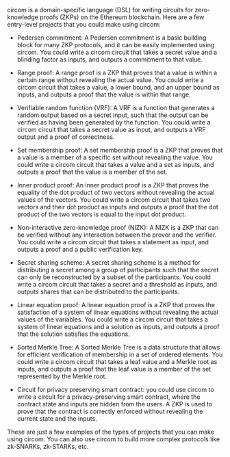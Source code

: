 circom is a domain-specific language (DSL) for writing circuits for zero-knowledge proofs (ZKPs) on the Ethereum blockchain. Here are a few entry-level projects that you could make using circom:

- Pedersen commitment: A Pedersen commitment is a basic building block for many ZKP protocols, and it can be easily implemented using circom. You could write a circom circuit that takes a secret value and a blinding factor as inputs, and outputs a commitment to that value.

- Range proof: A range proof is a ZKP that proves that a value is within a certain range without revealing the actual value. You could write a circom circuit that takes a value, a lower bound, and an upper bound as inputs, and outputs a proof that the value is within that range.

- Verifiable random function (VRF): A VRF is a function that generates a random output based on a secret input, such that the output can be verified as having been generated by the function. You could write a circom circuit that takes a secret value as input, and outputs a VRF output and a proof of correctness.

- Set membership proof: A set membership proof is a ZKP that proves that a value is a member of a specific set without revealing the value. You could write a circom circuit that takes a value and a set as inputs, and outputs a proof that the value is a member of the set.

- Inner product proof: An inner product proof is a ZKP that proves the equality of the dot product of two vectors without revealing the actual values of the vectors. You could write a circom circuit that takes two vectors and their dot product as inputs and outputs a proof that the dot product of the two vectors is equal to the input dot product.

- Non-interactive zero-knowledge proof (NIZK): A NIZK is a ZKP that can be verified without any interaction between the prover and the verifier. You could write a circom circuit that takes a statement as input, and outputs a proof and a public verification key.

- Secret sharing scheme: A secret sharing scheme is a method for distributing a secret among a group of participants such that the secret can only be reconstructed by a subset of the participants. You could write a circom circuit that takes a secret and a threshold as inputs, and outputs shares that can be distributed to the participants.

- Linear equation proof: A linear equation proof is a ZKP that proves the satisfaction of a system of linear equations without revealing the actual values of the variables. You could write a circom circuit that takes a system of linear equations and a solution as inputs, and outputs a proof that the solution satisfies the equations.

- Sorted Merkle Tree: A Sorted Merkle Tree is a data structure that allows for efficient verification of membership in a set of ordered elements. You could write a circom circuit that takes a leaf value and a Merkle root as inputs, and outputs a proof that the leaf value is a member of the set represented by the Merkle root.


- Circuit for privacy preserving smart contract: you could use circom to write a circuit for a privacy-preserving smart contract, where the contract state and inputs are hidden from the users. A ZKP is used to prove that the contract is correctly enforced without revealing the current state and the inputs.

These are just a few examples of the types of projects that you can make using circom. You can also use circom to build more complex protocols like zk-SNARKs, zk-STARKs, etc.
